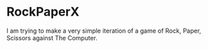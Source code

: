 # RockPaperX

I am trying to make a very simple iteration of a game of Rock, Paper, Scissors against The Computer.
